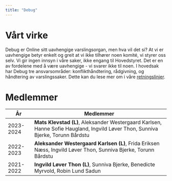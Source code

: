 ```yaml
---
title: "Debug"
---
```


Vårt virke
================== 

Debug er Online sitt uavhengige varslingsorgan, men hva vil det si? At vi er uavhengige betyr enkelt og greit at vi ikke tilhører noen komité, vi styrer oss selv. Vi gir ingen innsyn i våre saker, ikke engang til Hovedstyret. Det er en av fordelene med å være uavhengige - vi svarer ikke til noen. I hovedsak har Debug tre ansvarsområder: konflikthåndtering, rådgivning, og håndtering av varslingssaker. Dette kan du lese mer om i våre [retningslinjer](https://old.online.ntnu.no/wiki/online/info/innsikt-og-interface/retningslinjer/debug/).



Medlemmer
==================


|År   | Medlemmer |
| --- | --------- |  
|2023-2024| **Mats Klevstad (L)**, Aleksander Westergaard Karlsen, Hanne Sofie Haugland, Ingvild Løver Thon, Sunniva Bjerke, Torunn Bårdstu|
|2022-2023| **Aleksander Westergaard Karlsen (L)**, Frida Eriksen Næss, Ingvild Løver Thon, Sunniva Bjerke, Torunn Bårdstu|
|2021-2022| **Ingvild Løver Thon (L)**, Sunniva Bjerke, Benedicte Myrvold, Robin Lund Sadun |